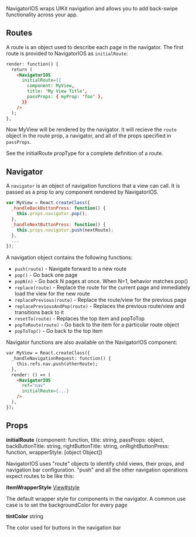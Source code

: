 NavigatorIOS wraps UIKit navigation and allows you to add back-swipe functionality across your app.

## Routes 

A route is an object used to describe each page in the navigator. The first route is provided to NavigatorIOS as `initialRoute`:

```html
render: function() {
  return (
    <NavigatorIOS
      initialRoute={{
        component: MyView,
        title: 'My View Title',
        passProps: { myProp: 'foo' },
      }}
    />
  );
},
```

Now MyView will be rendered by the navigator. It will recieve the `route` object in the route prop, a navigator, and all of the props specified in `passProps`.

See the initialRoute propType for a complete definition of a route.

## Navigator 

A `navigator` is an object of navigation functions that a view can call. It is passed as a prop to any component rendered by NavigatorIOS.

```javascript
var MyView = React.createClass({
  _handleBackButtonPress: function() {
    this.props.navigator.pop();
  },
  _handleNextButtonPress: function() {
    this.props.navigator.push(nextRoute);
  },
  ...
});
```

A navigation object contains the following functions:

* `push(route)` - Navigate forward to a new route
* `pop()` - Go back one page
* `popN(n)` - Go back N pages at once. When N=1, behavior matches pop()
* `replace(route)` - Replace the route for the current page and immediately load the view for the new route
* `replacePrevious(route)` - Replace the route/view for the previous page
* `replacePreviousAndPop(route)` - Replaces the previous route/view and transitions back to it
* `resetTo(route)` - Replaces the top item and popToTop
* `popToRoute(route)` - Go back to the item for a particular route object
* `popToTop()` - Go back to the top item

Navigator functions are also available on the NavigatorIOS component:

```html
var MyView = React.createClass({
  _handleNavigationRequest: function() {
    this.refs.nav.push(otherRoute);
  },
  render: () => (
    <NavigatorIOS
      ref="nav"
      initialRoute={...}
    />
  ),
});
```

## Props 

**initialRoute** {component: function, title: string, passProps: object, backButtonTitle: string, rightButtonTitle: string, onRightButtonPress: function, wrapperStyle: [object Object]} 

NavigatorIOS uses "route" objects to identify child views, their props, and navigation bar configuration. "push" and all the other navigation operations expect routes to be like this:

**itemWrapperStyle** [View#style](http://facebook.github.io/react-native/docs/view.html#style)

The default wrapper style for components in the navigator. A common use case is to set the backgroundColor for every page

**tintColor** string 

The color used for buttons in the navigation bar